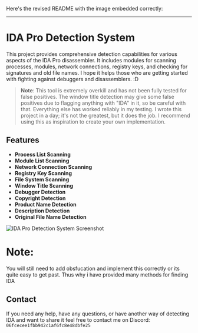 Here's the revised README with the image embedded correctly:

---

# IDA Pro Detection System

This project provides comprehensive detection capabilities for various aspects of the IDA Pro disassembler. It includes modules for scanning processes, modules, network connections, registry keys, and checking for signatures and old file names. I hope it helps those who are getting started with fighting against debuggers and disassemblers. :D

> **Note**: This tool is extremely overkill and has not been fully tested for false positives. The window title detection may give some false positives due to flagging anything with "IDA" in it, so be careful with that. Everything else has worked reliably in my testing. I wrote this project in a day; it's not the greatest, but it does the job. I recommend using this as inspiration to create your own implementation.

## Features

- **Process List Scanning**
- **Module List Scanning**
- **Network Connection Scanning**
- **Registry Key Scanning**
- **File System Scanning**
- **Window Title Scanning**
- **Debugger Detection**
- **Copyright Detection**
- **Product Name Detection**
- **Description Detection**
- **Original File Name Detection**

![IDA Pro Detection System Screenshot](https://i.imgur.com/9bV1fwM.jpeg)

# Note:
You will still need to add obsfucation and implement this correctly or its quite easy to get past. Thus why i have provided many methods for finding IDA

## Contact

If you need any help, have any questions, or have another way of detecting IDA and want to share it feel free to contact me on Discord: `06fcecee1fbb942c1af6fc8e48dbfe25`
